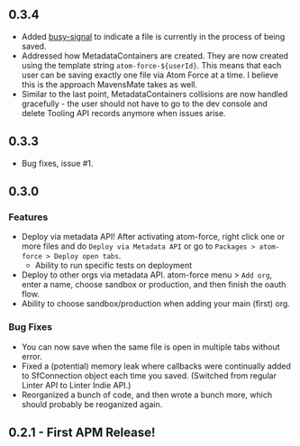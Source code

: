 ## 0.3.4
* Added [busy-signal](https://github.com/steelbrain/busy-signal) to indicate a file is currently in the process of being saved.
* Addressed how MetadataContainers are created. They are now created using the template string `atom-force-${userId}`. This means that each user can be saving exactly one file via Atom Force at a time. I believe this is the approach MavensMate takes as well.
* Similar to the last point, MetadataContainers collisions are now handled gracefully - the user should not have to go to the dev console and delete Tooling API records anymore when issues arise.

## 0.3.3
* Bug fixes, issue #1.

## 0.3.0
### Features
* Deploy via metadata API! After activating atom-force, right click one or more files and do `Deploy via Metadata API` or go to `Packages > atom-force > Deploy open tabs`.
  * Ability to run specific tests on deployment
* Deploy to other orgs via metadata API. atom-force menu > `Add org`, enter a name, choose sandbox or production, and then finish the oauth flow.
* Ability to choose sandbox/production when adding your main (first) org.


### Bug Fixes
* You can now save when the same file is open in multiple tabs without error.
* Fixed a (potential) memory leak where callbacks were continually added to SfConnection object each time you saved. (Switched from regular Linter API to Linter Indie API.)
* Reorganized a bunch of code, and then wrote a bunch more, which should probably be reoganized again.

## 0.2.1 - First APM Release!
